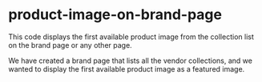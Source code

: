 # product-image-on-brand-page
This code displays the first available product image from the collection list on the brand page or any other page.

We have created a brand page that lists all the vendor collections, and we wanted to display the first available product image as a featured image. 


